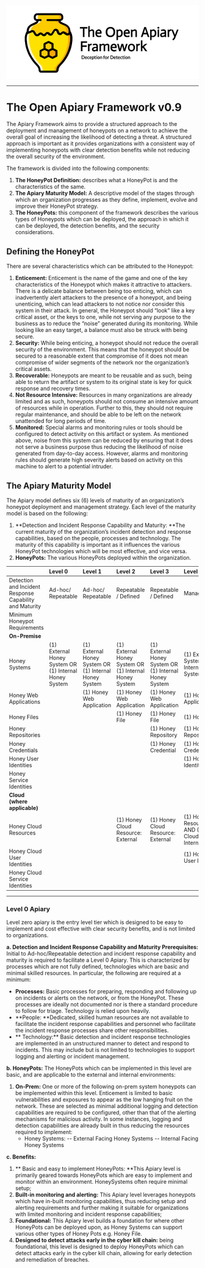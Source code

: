 
![](https://github.com/anrjustin9/The-Open-Apiary-Framework/raw/main/Apiary%20Framework%20Logo2.png)

------------

# **The Open Apiary Framework v0.9**
The Apiary Framework aims to provide a structured approach to the deployment and management of honeypots on a network to achieve the overall goal of increasing the likelihood of detecting a threat. A structured approach is important as it provides organizations with a consistent way of implementing honeypots with clear detection benefits while not reducing the overall security of the environment.

The framework is divided into the following components:
1. **The HoneyPot Definition:** describes what a HoneyPot is and the characteristics of the same.
2. **The Apiary Maturity Model:** A descriptive model of the stages through which an organization progresses as they define, implement, evolve and improve their HoneyPot strategy.
3. **The HoneyPots:** this component of the framework describes the various types of Honeypots which can be deployed, the approach in which it can be deployed, the detection benefits, and the security considerations. 

## Defining the HoneyPot
There are several characteristics which can be attributed to the Honeypot:

1. **Enticement:** Enticement is the name of the game and one of the key characteristics of the Honeypot which makes it attractive to attackers. There is a delicate balance between being too enticing, which can inadvertently alert attackers to the presence of a honeypot, and being unenticing, which can lead attackers to not notice nor consider this system in their attack. In general, the Honeypot should “look” like a key critical asset, or the keys to one, while not serving any purpose to the business as to reduce the “noise” generated during its monitoring. While looking like an easy target, a balance must also be struck with being secure.
3. **Security:** While being enticing, a honeypot should not reduce the overall security of the environment. This means that the honeypot should be secured to a reasonable extent that compromise of it does not mean compromise of wider segments of the network nor the organization’s critical assets.
5. **Recoverable:** Honeypots are meant to be reusable and as such, being able to return the artifact or system to its original state is key for quick response and recovery times. 
7. **Not Resource Intensive:** Resources in many organizations are already limited and as such, honeypots should not consume an intensive amount of resources while in operation. Further to this, they should not require regular maintenance, and should be able to be left on the network unattended for long periods of time. 
9. **Monitored:** Special alarms and monitoring rules or tools should be configured to detect activity on this artifact or system. As mentioned above, noise from this system can be reduced by ensuring that it does not serve a business purpose thus reducing the likelihood of noise generated from day-to-day access. However, alarms and monitoring rules should generate high severity alerts based on activity on this machine to alert to a potential intruder. 

## The Apiary Maturity Model
The Apiary model defines six (6) levels of maturity of an organization’s honeypot deployment and management strategy. Each level of the maturity model is based on the following:
1. **Detection and Incident Response Capability and Maturity: **The current maturity of the organization’s incident detection and response capabilities, based on the people, processes and technology. The maturity of this capability is important as it influences the various HoneyPot technologies which will be most effective, and vice versa.
2. **HoneyPots:** The various HoneyPots deployed within the organization.

|   |  Level 0 | Level 1   | Level 2  | Level 3  |  Level 4 |  Level 5 |
| :------------ | :------------ | :------------ | :------------ | :------------ | :------------ | :------------ |
| Detection and Incident Response Capability and Maturity  |  Ad-hoc/ Repeatable | Ad-hoc/ Repeatable  | Repeatable / Defined  |  Repeatable / Defined |  Managed/Optimized |Managed/Optimized   |
|  Minimum Honeypot Requirements  |  
| **On-Premise**  |   |   |   |   |   |   |
|  Honey Systems | (1) External Honey System OR (1) Internal Honey System  |(1) External Honey System OR (1) Internal Honey System   |(1) External Honey System OR (1) Internal Honey System   |(1) External Honey System OR (1) Internal Honey System   | (1) External Honey System OR (1) Internal Honey System  | (1) External Honey System OR (1) Internal Honey System  |
|  Honey Web Applications |   |(1) Honey Web Application   | (1) Honey Web Application  |  (1) Honey Web Application | (1) Honey Web Application  | (1) Honey Web Application  |
| Honey Files  |   |   | (1) Honey File  |(1) Honey File   |(1) Honey File   |(1) Honey File   |
| Honey Repositories  |   |   |   |  (1) Honey Repository |  (1) Honey Repository |  (1) Honey Repository |
|  Honey Credentials |   |   |   |   (1) Honey Credential|   (1) Honey Credential|  (1) Honey Credential |
|  Honey User  Identities |   |   |   |   |   (1) Honey User Identities| (1) Honey User Identities  |
|  Honey Service Identities |   |   |   |   |   |  (1) Honey Service Identity |
| **Cloud (where applicable)**  |   |   |   |   |   |   |
| Honey Cloud Resources  |   |   | (1) Honey Cloud Resource: External   | (1) Honey Cloud Resource: External   | (1) Honey Cloud Resource: External AND (1) Honey Cloud Resource: Internal  | (1) Honey Cloud Resource: External AND (1) Honey Cloud Resource: Internal  |
| Honey Cloud User Identities  |   |   |   |   | (1) Honey Cloud User Identities  | (1) Honey Cloud User Identities  |
| Honey Cloud Service Identities  |   |   |   |   |   | (1) Honey Cloud Service Identity  |


------------


### Level 0 Apiary
Level zero apiary is the entry level tier which is designed to be easy to implement and cost effective with clear security benefits, and is not limited to organizations.

**a. Detection and Incident Response Capability and Maturity Prerequisites:** Initial to Ad-hoc/Repeatable detection and incident response capability and maturity is required to facilitate a Level 0 Apiary. This is characterized by processes which are not fully defined, technologies which are basic and minimal skilled resources. In particular, the following are required at a minimum:
- **Processes:** Basic processes for preparing, responding and following up on incidents or alerts on the network, or from the HoneyPot. These processes are ideally not documented nor is there a standard procedure to follow for triage. Technology is relied upon heavily.
- **People: **Dedicated, skilled human resources are not available to facilitate the incident response capabilities and personnel who facilitate the incident response processes share other responsibilities.  
- ** Technology:** Basic detection and incident response technologies are implemented in an unstructured manner to detect and respond to incidents. This may include but is not limited to technologies to support logging and alerting or incident management.

**b. HoneyPots:** The HoneyPots which can be implemented in this level are basic, and are applicable to the external and internal environments:

1. **On-Prem:** One or more of the following on-prem system honeypots can be implemented within this level. Enticement is limited to basic vulnerabilities and exposures to appear as the low hanging fruit on the network. These are selected as minimal additional logging and detection capabilities are required to be configured, other than that of the alerting mechanisms for malicious activity. In some instances, logging and detection capabilities are already built in thus reducing the resources required to implement:
	- Honey Systems:
	-- External Facing Honey Systems
	-- Internal Facing Honey Systems 

**c. Benefits:**
1. ** Basic and easy to implement HoneyPots: **This Apiary level is primarily geared towards HoneyPots which are easy to implement and monitor within an environment. HoneySystems often require minimal setup;
2. **Built-in monitoring and alerting:** This Apiary level leverages honeypots which have in-built monitoring capabilities, thus reducing setup and alerting requirements and further making it suitable for organizations with limited monitoring and incident response capabilities;
3. **Foundational:** This Apiary level builds a foundation for where other HoneyPots can be deployed upon, as Honey Systems can support various other types of Honey Pots e.g. Honey File.
4. **Designed to detect attacks early in the cyber kill chain:** being foundational, this level is designed to deploy HoneyPots which can detect attacks early in the cyber kill chain, allowing for early detection and remediation of breaches.


